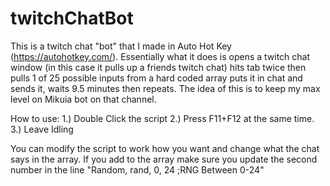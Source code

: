 # twitchChatBot
This is a twitch chat "bot" that I made in Auto Hot Key (https://autohotkey.com/). Essentially what it does is opens a twitch chat window (in this case it pulls up a friends twitch chat) hits tab twice then pulls 1 of 25 possible inputs from a hard coded array puts it in chat and sends it, waits 9.5 minutes then repeats. The idea of this is to keep my max level on Mikuia bot on that channel. 

How to use:
1.) Double Click the script
2.) Press F11+F12 at the same time.
3.) Leave Idling 

You can modify the script to work how you want and change what the chat says in the array. If you add to the array make sure you update the second number in the line  "Random, rand, 0, 24 ;RNG Between 0-24"
